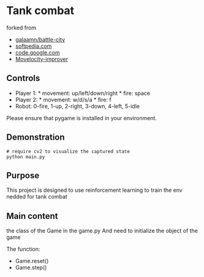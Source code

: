 # Tank combat

forked from
* [galaamn/battle-city](https://github.com/galaamn/battle-city)
* [softpedia.com](http://linux.softpedia.com/get/GAMES-ENTERTAINMENT/Arcade/BattleCity-Tanks-59571.shtml)
* [code.google.com](https://code.google.com/archive/p/battle-city-tanks/)
* [Movelocity-improver](https://github.com/Movelocity/battle-city)

## Controls
- Player 1: * movement: up/left/down/right * fire: space
- Player 2: * movement: w/d/s/a * fire: f
- Robot: 0-fire, 1-up, 2-right, 3-down, 4-left, 5-idle

Please ensure that pygame is installed in your environment.

## Demonstration
```
# require cv2 to visualize the captured state
python main.py
```

## Purpose 
This project is designed to use reinforcement learning to train the env nedded for tank combat

## Main content
the class of the Game in the game.py 
And need to initialize the object of the game

The function:
* Game.reset()
* Game.step()

